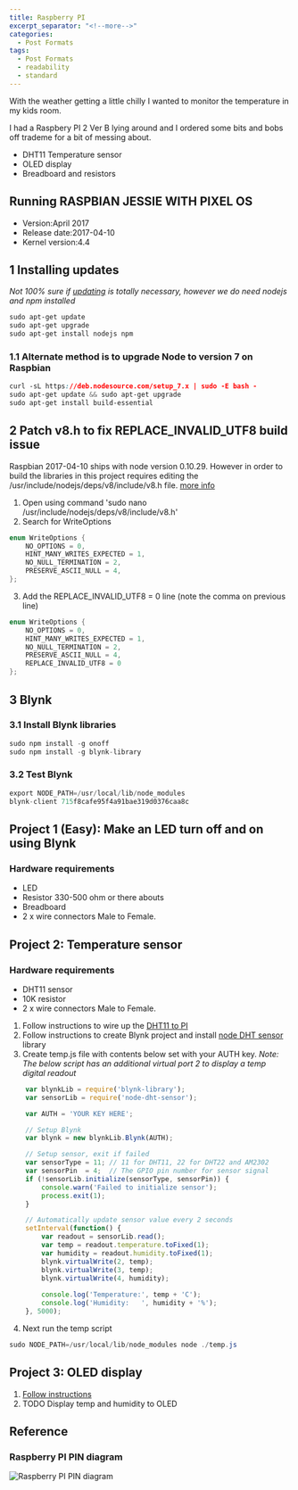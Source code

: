 ```yaml
---
title: Raspberry PI
excerpt_separator: "<!--more-->"
categories:
  - Post Formats
tags:
  - Post Formats
  - readability
  - standard
---
```


With the weather getting a little chilly I wanted to monitor the temperature in my kids room.

I had a Raspbery PI 2 Ver B lying around and I ordered some bits and bobs off trademe for a bit of messing about.

* DHT11 Temperature sensor
* OLED display
* Breadboard and resistors

## Running RASPBIAN JESSIE WITH PIXEL OS

* Version:April 2017
* Release date:2017-04-10
* Kernel version:4.4

## 1 Installing updates

*Not 100% sure if [updating](https://www.npmjs.com/package/raspberry) is totally necessary, however we do need nodejs and npm installed*

```css
sudo apt-get update
sudo apt-get upgrade
sudo apt-get install nodejs npm
```

### 1.1 Alternate method is to upgrade Node to version 7 on Raspbian

```css
curl -sL https://deb.nodesource.com/setup_7.x | sudo -E bash -
sudo apt-get update && sudo apt-get upgrade
sudo apt-get install build-essential
```

## 2 Patch v8.h to fix REPLACE_INVALID_UTF8 build issue

Raspbian 2017-04-10 ships with node version 0.10.29. However in order to build the libraries in this project requires editing the /usr/include/nodejs/deps/v8/include/v8.h file. [more info](https://www.raspberrypi.org/forums/viewtopic.php?f=66&t=127939)

1. Open using command 'sudo nano /usr/include/nodejs/deps/v8/include/v8.h'
2. Search for WriteOptions

```c
enum WriteOptions {
    NO_OPTIONS = 0,
    HINT_MANY_WRITES_EXPECTED = 1,
    NO_NULL_TERMINATION = 2,
    PRESERVE_ASCII_NULL = 4,
};
```

3. Add the REPLACE_INVALID_UTF8 = 0 line (note the comma on previous line)

```c
enum WriteOptions {
    NO_OPTIONS = 0,
    HINT_MANY_WRITES_EXPECTED = 1,
    NO_NULL_TERMINATION = 2,
    PRESERVE_ASCII_NULL = 4,
    REPLACE_INVALID_UTF8 = 0
};
```

## 3 Blynk

### 3.1 Install Blynk libraries

```cs
sudo npm install -g onoff
sudo npm install -g blynk-library
```

### 3.2 Test Blynk

```cs
export NODE_PATH=/usr/local/lib/node_modules
blynk-client 715f8cafe95f4a91bae319d0376caa8c
```

## Project 1 (Easy): Make an LED turn off and on using Blynk

### Hardware requirements

* LED 
* Resistor 330-500 ohm or there abouts
* Breadboard
* 2 x wire connectors Male to Female.

## Project 2: Temperature sensor

### Hardware requirements

* DHT11 sensor
* 10K resistor
* 2 x wire connectors Male to Female.

1. Follow instructions to wire up the [DHT11 to PI](https://github.com/momenso/node-dht-sensor)
2. Follow instructions to create Blynk project and install [node DHT sensor](http://www.instructables.com/id/Raspberry-Pi-Nodejs-Blynk-App-DHT11DHT22AM2302/) library
3. Create temp.js file with contents below set with your AUTH key. *Note: The below script has an additional virtual port 2 to display a temp digital readout*

```js
    var blynkLib = require('blynk-library');
    var sensorLib = require('node-dht-sensor');

    var AUTH = 'YOUR KEY HERE';

    // Setup Blynk
    var blynk = new blynkLib.Blynk(AUTH);

    // Setup sensor, exit if failed
    var sensorType = 11; // 11 for DHT11, 22 for DHT22 and AM2302
    var sensorPin  = 4;  // The GPIO pin number for sensor signal
    if (!sensorLib.initialize(sensorType, sensorPin)) {
        console.warn('Failed to initialize sensor');
        process.exit(1);
    }

    // Automatically update sensor value every 2 seconds
    setInterval(function() {
        var readout = sensorLib.read();
        var temp = readout.temperature.toFixed(1);
        var humidity = readout.humidity.toFixed(1);
        blynk.virtualWrite(2, temp);
        blynk.virtualWrite(3, temp);
        blynk.virtualWrite(4, humidity);
        
        console.log('Temperature:', temp + 'C');
        console.log('Humidity:   ', humidity + '%');
    }, 5000);
```
4. Next run the temp script

```cs
sudo NODE_PATH=/usr/local/lib/node_modules node ./temp.js
```

## Project 3: OLED display

1. [Follow instructions](https://blog.jokielowie.com/en/2016/03/wyswietlacz-oled-ssd1306-i-raspberry-pi/)
2. TODO Display temp and humidity to OLED

## Reference

### Raspberry PI PIN diagram

![Raspberry PI PIN diagram](/assets/images/GPIO-Raspberry-Pi.jpg)